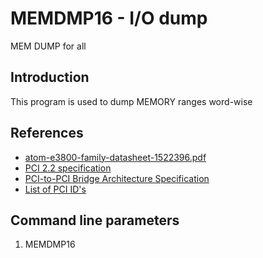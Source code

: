 # MEMDMP16 - I/O dump
MEM DUMP for all

## Introduction

This program is used to dump MEMORY ranges word-wise

## References
* [atom-e3800-family-datasheet-1522396.pdf](https://www.mouser.com/datasheet/2/612/atom-e3800-family-datasheet-1522396.pdf)
* [PCI 2.2 specification](http://www.ics.uci.edu/~harris/ics216/pci/PCI_22.pdf)
* [PCI-to-PCI Bridge Architecture Specification](https://cds.cern.ch/record/551427/files/cer-2308933.pdf)
* [List of PCI ID's](http://pciids.sourceforge.net/v2.2/pci.ids)

## Command line parameters

1. MEMDMP16 <base> <end> 